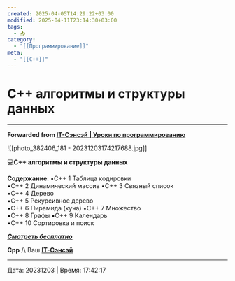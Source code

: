 ```yaml
---
created: 2025-04-05T14:29:22+03:00
modified: 2025-04-11T23:14:30+03:00
tags:
  - 📥
category:
  - "[[Программирование]]"
meta:
  - "[[C++]]"
---
```


# С++ алгоритмы и структуры данных



***

**Forwarded from [IT-Сэнсэй | Уроки по программированию](https://t.me/it_sensei/272)**

![[photo_382406_181 - 20231203174217688.jpg]]

💻**С++ алгоритмы и структуры данных**
 
**Cодержание**:
▪️C++ 1 Таблица кодировки  
▪️C++ 2 Динамический массив 
▪️C++ 3 Связный список  
▪️C++ 4 Дерево  
▪️C++ 5 Рекурсивное дерево  
▪️C++ 6 Пирамида (куча) 
▪️C++ 7 Множество  
▪️C++ 8 Графы 
▪️C++ 9 Календарь  
▪️C++ 10 Сортировка и поиск  
  
[***Смотреть бесплатно***](https://www.youtube.com/playlist?list=PLD075A4D416004C91)

**Cpp** /\ Ваш [**IT-Cэнсэй**](https://t.me/it_sensei)

---

Дата: 20231203 | Время: 17:42:17

